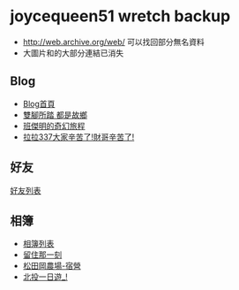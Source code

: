 # joycequeen51 wretch backup
* http://web.archive.org/web/ 可以找回部分無名資料
* 大圖片和的大部分連結已消失

## Blog
* [Blog首頁](http://web.archive.org/web/20131226221657/http://www.wretch.cc/blog/joycequeen51)
* [雙腳所踏 都是故鄉 ](http://web.archive.org/web/20131226221724/http://www.wretch.cc/blog/joycequeen51/16226652)
* [班傑明的奇幻旅程](http://web.archive.org/web/20131226221726/http://www.wretch.cc/blog/joycequeen51/16225805)
* [拉拉337大家辛苦了!財哥辛苦了! ](http://web.archive.org/web/20131226221735/http://www.wretch.cc/blog/joycequeen51/16156769)

## 好友
[好友列表](http://web.archive.org/web/20131226221702/http://www.wretch.cc/friend/joycequeen51)

## 相簿
* [相簿列表](http://web.archive.org/web/20131226221655/http://www.wretch.cc/album/joycequeen51)
* [留住那一刻](http://web.archive.org/web/20131226221712/http://www.wretch.cc/album/album.php?id=joycequeen51&book=2)
* [松田岡農場-宿營](http://web.archive.org/web/20131226221705/http://www.wretch.cc/album/album.php?id=joycequeen51&book=18)
* [北投一日遊_!](http://web.archive.org/web/20131226221708/http://www.wretch.cc/album/album.php?id=joycequeen51&book=33)